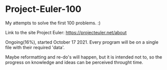 # Project-Euler-100
My attempts to solve the first 100 problems. :)

Link to the site Project Euler: https://projecteuler.net/about

Ongoing(16%), started October 17 2021.
Every program will be on a single file with their required 'data'.

Maybe reformatting and re-do's will happen, but it is intended not to, 
so the progress on knowledge and ideas can be perceived throught time.
